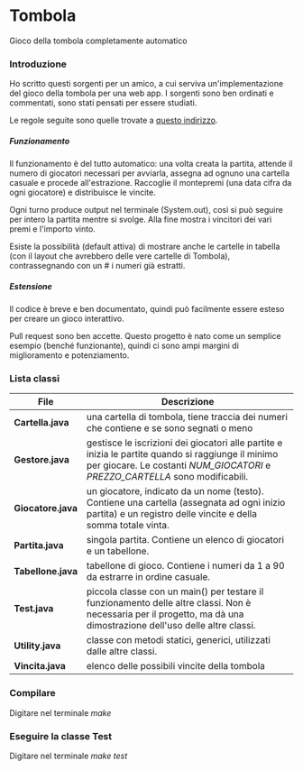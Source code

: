 # Tombola
Gioco della tombola completamente automatico

### Introduzione
Ho scritto questi sorgenti per un amico, a cui serviva un'implementazione del gioco della tombola per una web app.
I sorgenti sono ben ordinati e commentati, sono stati pensati per essere studiati.

Le regole seguite sono quelle trovate a [questo indirizzo](http://www.tombolaitaliana.it/italiano/le_regole_del_gioco_della_tombola.php).

##### Funzionamento
Il funzionamento è del tutto automatico: una volta creata la partita, attende il numero di giocatori necessari per
avviarla, assegna ad ognuno una cartella casuale e procede all'estrazione. Raccoglie il montepremi (una data cifra
da ogni giocatore) e distribuisce le vincite.

Ogni turno produce output nel terminale (System.out), così si può seguire per intero la partita mentre si svolge.
Alla fine mostra i vincitori dei vari premi e l'importo vinto.

Esiste la possibilità (default attiva) di mostrare anche le cartelle in tabella (con il layout che avrebbero delle
vere cartelle di Tombola), contrassegnando con un # i numeri già estratti.

##### Estensione
Il codice è breve e ben documentato, quindi può facilmente essere esteso per creare un gioco interattivo.

Pull request sono ben accette. Questo progetto è nato come un semplice esempio (benché funzionante), quindi
ci sono ampi margini di miglioramento e potenziamento.

### Lista classi
| File | Descrizione |
|------|-------------|
| **Cartella.java** | una cartella di tombola, tiene traccia dei numeri che contiene e se sono segnati o meno |
| **Gestore.java** | gestisce le iscrizioni dei giocatori alle partite e inizia le partite quando si raggiunge il minimo per giocare. Le costanti *NUM_GIOCATORI* e *PREZZO_CARTELLA* sono modificabili. |
| **Giocatore.java** | un giocatore, indicato da un nome (testo). Contiene una cartella (assegnata ad ogni inizio partita) e un registro delle vincite e della somma totale vinta. |
| **Partita.java** | singola partita. Contiene un elenco di giocatori e un tabellone. |
| **Tabellone.java** | tabellone di gioco. Contiene i numeri da 1 a 90 da estrarre in ordine casuale. |
| **Test.java** | piccola classe con un main() per testare il funzionamento delle altre classi. Non è necessaria per il progetto, ma dà una dimostrazione dell'uso delle altre classi. |
| **Utility.java** | classe con metodi statici, generici, utilizzati dalle altre classi. |
| **Vincita.java** | elenco delle possibili vincite della tombola |


### Compilare
Digitare nel terminale *make*

### Eseguire la classe Test
Digitare nel terminale *make test*

